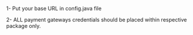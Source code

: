 1- Put your base URL in config.java file

2- ALL payment gateways credentials should be placed within respective package only.
